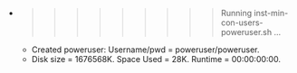 * >>>>>>>>> Running inst-min-con-users-poweruser.sh ...
  * Created poweruser: Username/pwd = poweruser/poweruser.
  * Disk size = 1676568K. Space Used = 28K. Runtime = 00:00:00:00.
